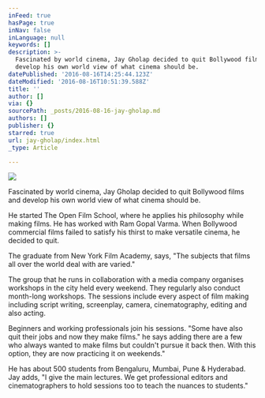 ```yaml
---
inFeed: true
hasPage: true
inNav: false
inLanguage: null
keywords: []
description: >-
  Fascinated by world cinema, Jay Gholap decided to quit Bollywood films and
  develop his own world view of what cinema should be.
datePublished: '2016-08-16T14:25:44.123Z'
dateModified: '2016-08-16T10:51:39.588Z'
title: ''
author: []
via: {}
sourcePath: _posts/2016-08-16-jay-gholap.md
authors: []
publisher: {}
starred: true
url: jay-gholap/index.html
_type: Article

---
```

![](https://the-grid-user-content.s3-us-west-2.amazonaws.com/55b89904-b349-42f2-9859-fa2a5e164d18.jpg)

Fascinated by world cinema, Jay Gholap decided to quit Bollywood films and develop his own world view of what cinema should be.

He started The Open Film School, where he applies his philosophy while making films. He has worked with Ram Gopal Varma. When Bollywood commercial films failed to satisfy his thirst to make versatile cinema, he decided to quit.

The graduate from New York Film Academy, says, "The subjects that films all over the world deal with are varied." 

The group that he runs in collaboration with a media company organises workshops in the city held every weekend. They regularly also conduct month-long workshops. The sessions include every aspect of film making including script writing, screenplay, camera, cinematography, editing and also acting.

Beginners and working professionals join his sessions. "Some have also quit their jobs and now they make films." he says adding there are a few who always wanted to make films but couldn't pursue it back then. With this option, they are now practicing it on weekends."

He has about 500 students from Bengaluru, Mumbai, Pune & Hyderabad. Jay adds, "I give the main lectures. We get professional editors and cinematographers to hold sessions too to teach the nuances to students."